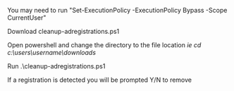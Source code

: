 You may need to run "Set-ExecutionPolicy -ExecutionPolicy Bypass -Scope CurrentUser"

Download cleanup-adregistrations.ps1

Open powershell and change the directory to the file location _ie cd c:\users\username\downloads_

Run .\cleanup-adregistrations.ps1

If a registration is detected you will be prompted Y/N to remove
